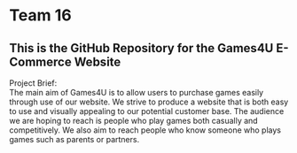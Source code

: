 # Team 16
This is the GitHub Repository for the Games4U E-Commerce Website
---
Project Brief:
<br>
The main aim of Games4U is to allow users to purchase games easily through use of our website. We strive to produce a website that is both easy to use and visually appealing to our potential customer base. The audience we are hoping to reach is people who play games both casually and competitively. We also aim to reach people who know someone who plays games such as parents or partners.